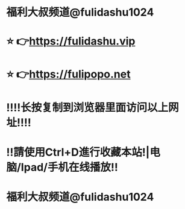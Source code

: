 # 福利大叔频道@fulidashu1024
# ⭐️ 👉https://fulidashu.vip
# ⭐️ 👉https://fulipopo.net
# ‼️‼️长按复制到浏览器里面访问以上网址‼️‼️
# ‼️請使用Ctrl+D進行收藏本站!|电脑/Ipad/手机在线播放‼️
# 福利大叔频道@fulidashu1024
